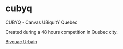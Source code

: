 # cubyq

CUBYQ - Canvas UBiquitY Quebec

Created during a 48 hours competition in Quebec city.

[Bivouac Urbain](http://bivouacurbain.com/)
